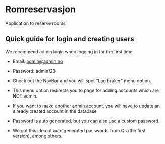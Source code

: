 # Romreservasjon

Application to reserve rooms

## Quick guide for login and creating users

We recommend admin login when logging in for the first time.
- Email: admin@admin.no
- Password: admin123

- Check out the NavBar and you will spot "Lag bruker" menu option.
- This menu option redirects you to page for adding accounts which are NOT admin.
- If you want to make another admin account, you will have to update an already created account in the database
- Password is auto generated, but you can also use a custom password.
- We got this idea of auto generated passwords from Qs (the first version), among others.
